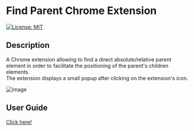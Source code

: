 # Find Parent Chrome Extension
[![License: MIT](https://img.shields.io/badge/License-MIT-blue.svg)](https://github.com/b4ry/findParentChromeExtension/blob/main/LICENSE)

## Description

A Chrome extension allowing to find a direct absolute/relative parent element in order to facilitate the positioning of the parent's children elements.</br>
The extension displays a small popup after clicking on the extension's icon.

![image](https://user-images.githubusercontent.com/3950530/138863948-eb82b6b2-598d-4f81-9c52-23555494fc48.png)

## User Guide

<a href="https://github.com/b4ry/findParentChromeExtension/blob/main/USER_GUIDE.md">Click here!</a>

